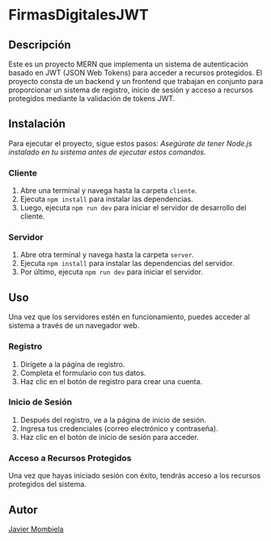 # FirmasDigitalesJWT

## Descripción

Este es un proyecto MERN que implementa un sistema de autenticación basado en JWT (JSON Web Tokens) para acceder a recursos protegidos. El proyecto consta de un backend y un frontend que trabajan en conjunto para proporcionar un sistema de registro, inicio de sesión y acceso a recursos protegidos mediante la validación de tokens JWT.

## Instalación

Para ejecutar el proyecto, sigue estos pasos:
*Asegúrate de tener Node.js instalado en tu sistema antes de ejecutar estos comandos.*

### Cliente

1. Abre una terminal y navega hasta la carpeta `cliente`.
2. Ejecuta `npm install` para instalar las dependencias.
3. Luego, ejecuta `npm run dev` para iniciar el servidor de desarrollo del cliente.

### Servidor

1. Abre otra terminal y navega hasta la carpeta `server`.
2. Ejecuta `npm install` para instalar las dependencias del servidor.
3. Por último, ejecuta `npm run dev` para iniciar el servidor.

## Uso

Una vez que los servidores estén en funcionamiento, puedes acceder al sistema a través de un navegador web. 

### Registro

1. Dirígete a la página de registro.
2. Completa el formulario con tus datos.
3. Haz clic en el botón de registro para crear una cuenta.

### Inicio de Sesión

1. Después del registro, ve a la página de inicio de sesión.
2. Ingresa tus credenciales (correo electrónico y contraseña).
3. Haz clic en el botón de inicio de sesión para acceder.

### Acceso a Recursos Protegidos

Una vez que hayas iniciado sesión con éxito, tendrás acceso a los recursos protegidos del sistema.

## Autor

 [Javier Mombiela](https://github.com/javim7)
